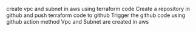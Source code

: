 create vpc and subnet in aws using terraform code
Create a repository in github and push terraform code to github
Trigger the github code using github action method
Vpc and Subnet are created in aws 

